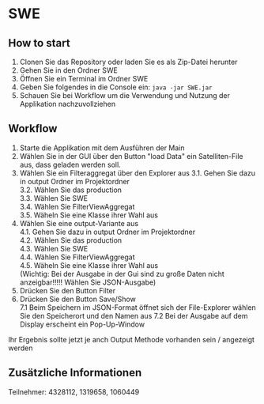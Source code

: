 # SWE

## How to start
1. Clonen Sie das Repository oder laden Sie es als Zip-Datei herunter
2. Gehen Sie in den Ordner SWE
3. Öffnen Sie ein Terminal im Ordner SWE
4. Geben Sie folgendes in die Console ein: `java -jar SWE.jar`
5. Schauen Sie bei Workflow um die Verwendung und Nutzung der Applikation nachzuvollziehen 


## Workflow

1. Starte die Applikation mit dem Ausführen der Main
2. Wählen Sie in der GUI über den Button "load Data" ein Satelliten-File aus, dass geladen werden soll.
3. Wählen Sie ein Filteraggregat über den Explorer aus
3.1. Gehen Sie dazu in output Ordner im Projektordner<br />
3.2. Wählen Sie das production<br />
3.3. Wählen Sie SWE<br />
3.4. Wählen Sie FilterViewAggregat<br />
3.5. Wäheln Sie eine Klasse ihrer Wahl aus<br />
4. Wählen Sie eine output-Variante aus<br />
4.1. Gehen Sie dazu in output Ordner im Projektordner<br />
4.2. Wählen Sie das production<br />
4.3. Wählen Sie SWE<br />
4.4. Wählen Sie FilterViewAggregat<br />
4.5. Wäheln Sie eine Klasse ihrer Wahl aus<br />
  (Wichtig: Bei der Ausgabe in der Gui sind zu große Daten nicht anzeigbar!!!!! Wählen Sie JSON-Ausgabe)<br />
5. Drücken Sie den Button Filter<br />
6. Drücken Sie den Button Save/Show<br />
    7.1 Beim Speichern im JSON-Format öffnet sich der File-Explorer wählen Sie den Speicherort und den Namen aus
    7.2 Bei der Ausgabe auf dem Display erscheint ein Pop-Up-Window

Ihr Ergebnis sollte jetzt je anch Output Methode vorhanden sein / angezeigt werden

## Zusätzliche Informationen

Teilnehmer: 4328112, 1319658, 1060449

